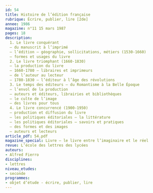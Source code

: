 ```yaml
---
id: 54
title: Histoire de l’édition française
rubrique: Écrire, publier, lire [2de]
annee: 1986
magazine: n°11 15 mars 1987
pages: 18
description: 
  1. Le livre conquérant
  – du manuscrit à l’imprimé
  – l’édition – géographie, sollicitations, métiers (1530-1660)
  – formes et usages du livre
  2. Le livre triomphant (1660-1830)
  – la production du livre
  – 1660-1780 – libraires et imprimeurs
  – de l’auteur au lecteur
  – 1780-1830 – l’éditeur à l’âge des révolutions
  3. Le temps des éditeurs – du Romantisme à la Belle Époque
  – l’envol de la production
  – auteurs et éditeurs, librairies et bibliothèques
  – le culte de l’image
  – des livres pour tous
  4. Le livre concurrencé (1900-1950)
  – production et diffusion du livre
  – les politiques éditoriales – la littérature
  – les politiques éditoriales – savoirs et pratiques
  – des formes et des images
  – auteurs et lecteurs
article_pdf: 54.pdf
magazine_special: Livre – le livre entre l’imaginaire et le réel
revue: L’école des lettres des lycées
auteurs:
- Alfred Fierro
disciplines:
- lettres
niveau_etudes:
- seconde
programmes:
- objet d’étude - écrire, publier, lire
---
```

